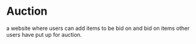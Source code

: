 # Auction
a website where users can add items to be bid on and bid on items other users have put up for auction.
